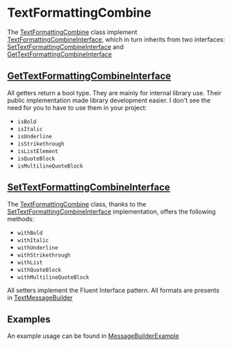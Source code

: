 # TextFormattingCombine

The [TextFormattingCombine](../src/Builder/TextFormattingCombine.php) class implement [TextFormattingCombineInterface](../src/Builder/Interface/TextFormattingCombineInterface.php), which in turn inherits from two interfaces: [SetTextFormattingCombineInterface](../src/Builder/Interface/SetTextFormattingCombineInterface.php) and [GetTextFormattingCombineInterface](../src/Builder/Interface/GetTextFormattingCombineInterface.php)

## [GetTextFormattingCombineInterface](../src/Builder/Interface/GetTextFormattingCombineInterface.php)

All getters return a bool type. They are mainly for internal library use. Their public implementation made library development easier. I don't see the need for you to have to use them in your project:

- `isBold`
- `isItalic`
- `isUnderline`
- `isStrikethrough`
- `isListElement`
- `isQuoteBlock`
- `isMultilineQuoteBlock`

## [SetTextFormattingCombineInterface](../src/Builder/Interface/SetTextFormattingCombineInterface.php)

The [TextFormattingCombine](../src/Builder/TextFormattingCombine.php) class, thanks to the [SetTextFormattingCombineInterface](../src/Builder/Interface/SetTextFormattingCombineInterface.php) implementation, offers the following methods:

- `withBold`
- `withItalic`
- `withUnderline`
- `withStrikethrough`
- `withList`
- `withQuoteBlock`
- `withMultilineQuoteBlock`

All setters implement the Fluent Interface pattern.
All formats are presents in [TextMessageBuilder](./TextMessageBuilder.md#L15)

## Examples

An example usage can be found in [MessageBuilderExample](./examples/MessageBuilderExample.md#L27)
